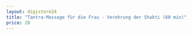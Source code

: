 ```yaml
---
layout: digistore24
title: "Tantra-Massage für die Frau - Verehrung der Shakti (60 min)"
price: 20
---
```


